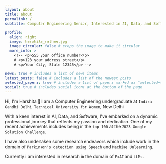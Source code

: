 ```yaml
---
layout: about
title: about
permalink: /
subtitle: Computer Engineering Senior, Interested in AI, Data, and Software

profile:
  align: right
  image: harshita_rathee.jpg
  image_circular: false # crops the image to make it circular
  more_info: >
    <!-- <p>555 your office number</p>
    # <p>123 your address street</p>
    # <p>Your City, State 12345</p> -->

news: true # includes a list of news items
latest_posts: false # includes a list of the newest posts
selected_papers: true # includes a list of papers marked as "selected={true}"
social: true # includes social icons at the bottom of the page
---
```


Hi, I'm Harshita 👋
I am a Computer Engineering undergraduate at `Indira Gandhi Delhi Technical University for Women`, New Delhi. 

With a keen interest in AI, Data, and Software, I've embarked on a dynamic professional journey that reflects my passion and dedication. One of my recent achievements includes being in the `top 100` at the `2023 Google Solution Challenge`. 

I have also undertaken some research endeavors which include work in the domain of `Parkinson's detection using Speech` and `Machine Unlearning`. 

Currently i am interested in research in the domain of `ExAI` and `LLMs`. 


